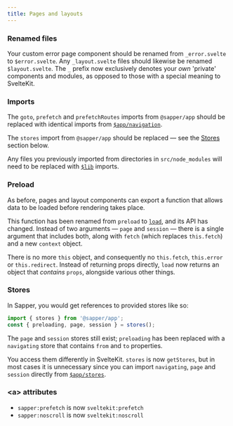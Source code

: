 ```yaml
---
title: Pages and layouts
---
```


### Renamed files

Your custom error page component should be renamed from `_error.svelte` to `$error.svelte`. Any `_layout.svelte` files should likewise be renamed `$layout.svelte`. The `_` prefix now exclusively denotes your *own* 'private' components and modules, as opposed to those with a special meaning to SvelteKit.

### Imports

The `goto`, `prefetch` and `prefetchRoutes` imports from `@sapper/app` should be replaced with identical imports from [`$app/navigation`](/docs#modules-app-navigation).

The `stores` import from `@sapper/app` should be replaced — see the [Stores](#pages-and-layouts-stores) section below.

Any files you previously imported from directories in `src/node_modules` will need to be replaced with [`$lib`](/docs#modules-lib) imports.

### Preload

As before, pages and layout components can export a function that allows data to be loaded before rendering takes place.

This function has been renamed from `preload` to [`load`](/docs#loading), and its API has changed. Instead of two arguments — `page` and `session` — there is a single argument that includes both, along with `fetch` (which replaces `this.fetch`) and a new `context` object.

There is no more `this` object, and consequently no `this.fetch`, `this.error` or `this.redirect`. Instead of returning props directly, `load` now returns an object that *contains* `props`, alongside various other things.

### Stores

In Sapper, you would get references to provided stores like so:

```js
import { stores } from '@sapper/app';
const { preloading, page, session } = stores();
```

The `page` and `session` stores still exist; `preloading` has been replaced with a `navigating` store that contains `from` and `to` properties.

You access them differently in SvelteKit. `stores` is now `getStores`, but in most cases it is unnecessary since you can import `navigating`, `page` and `session` directly from [`$app/stores`](/docs#modules-app-stores).

### &lt;a&gt; attributes

* `sapper:prefetch` is now `sveltekit:prefetch`
* `sapper:noscroll` is now `sveltekit:noscroll`